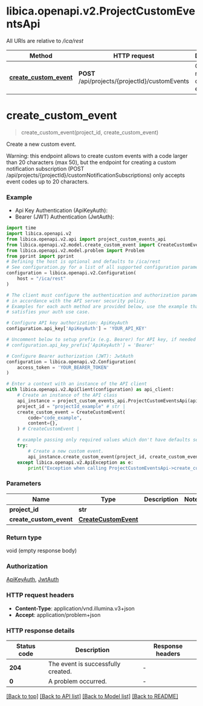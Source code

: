 # libica.openapi.v2.ProjectCustomEventsApi

All URIs are relative to */ica/rest*

Method | HTTP request | Description
------------- | ------------- | -------------
[**create_custom_event**](ProjectCustomEventsApi.md#create_custom_event) | **POST** /api/projects/{projectId}/customEvents | Create a new custom event.


# **create_custom_event**
> create_custom_event(project_id, create_custom_event)

Create a new custom event.

Warning: this endpoint allows to create custom events with a code larger than 20 characters (max 50), but the endpoint for creating a custom notification subscription (POST /api/projects/{projectId}/customNotificationSubscriptions) only accepts event codes up to 20 characters.

### Example

* Api Key Authentication (ApiKeyAuth):
* Bearer (JWT) Authentication (JwtAuth):

```python
import time
import libica.openapi.v2
from libica.openapi.v2.api import project_custom_events_api
from libica.openapi.v2.model.create_custom_event import CreateCustomEvent
from libica.openapi.v2.model.problem import Problem
from pprint import pprint
# Defining the host is optional and defaults to /ica/rest
# See configuration.py for a list of all supported configuration parameters.
configuration = libica.openapi.v2.Configuration(
    host = "/ica/rest"
)

# The client must configure the authentication and authorization parameters
# in accordance with the API server security policy.
# Examples for each auth method are provided below, use the example that
# satisfies your auth use case.

# Configure API key authorization: ApiKeyAuth
configuration.api_key['ApiKeyAuth'] = 'YOUR_API_KEY'

# Uncomment below to setup prefix (e.g. Bearer) for API key, if needed
# configuration.api_key_prefix['ApiKeyAuth'] = 'Bearer'

# Configure Bearer authorization (JWT): JwtAuth
configuration = libica.openapi.v2.Configuration(
    access_token = 'YOUR_BEARER_TOKEN'
)

# Enter a context with an instance of the API client
with libica.openapi.v2.ApiClient(configuration) as api_client:
    # Create an instance of the API class
    api_instance = project_custom_events_api.ProjectCustomEventsApi(api_client)
    project_id = "projectId_example" # str | 
    create_custom_event = CreateCustomEvent(
        code="code_example",
        content={},
    ) # CreateCustomEvent | 

    # example passing only required values which don't have defaults set
    try:
        # Create a new custom event.
        api_instance.create_custom_event(project_id, create_custom_event)
    except libica.openapi.v2.ApiException as e:
        print("Exception when calling ProjectCustomEventsApi->create_custom_event: %s\n" % e)
```


### Parameters

Name | Type | Description  | Notes
------------- | ------------- | ------------- | -------------
 **project_id** | **str**|  |
 **create_custom_event** | [**CreateCustomEvent**](CreateCustomEvent.md)|  |

### Return type

void (empty response body)

### Authorization

[ApiKeyAuth](../README.md#ApiKeyAuth), [JwtAuth](../README.md#JwtAuth)

### HTTP request headers

 - **Content-Type**: application/vnd.illumina.v3+json
 - **Accept**: application/problem+json


### HTTP response details

| Status code | Description | Response headers |
|-------------|-------------|------------------|
**204** | The event is successfully created. |  -  |
**0** | A problem occurred. |  -  |

[[Back to top]](#) [[Back to API list]](../README.md#documentation-for-api-endpoints) [[Back to Model list]](../README.md#documentation-for-models) [[Back to README]](../README.md)

